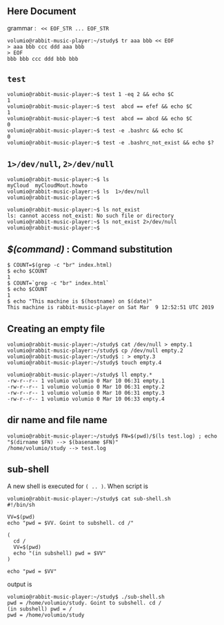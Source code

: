 ## Here Document
grammar : ` << EOF_STR ... EOF_STR`

```shell
volumio@rabbit-music-player:~/study$ tr aaa bbb << EOF
> aaa bbb ccc ddd aaa bbb
> EOF
bbb bbb ccc ddd bbb bbb
```

## `test`
```shell
volumio@rabbit-music-player:~$ test 1 -eq 2 && echo $C
1
volumio@rabbit-music-player:~$ test  abcd == efef && echo $C
1
volumio@rabbit-music-player:~$ test  abcd == abcd && echo $C
0
volumio@rabbit-music-player:~$ test -e .bashrc && echo $C
0
volumio@rabbit-music-player:~$ test -e .bashrc_not_exist && echo $?
```

## `1>/dev/null`, `2>/dev/null`
```shell
volumio@rabbit-music-player:~$ ls
myCloud  myCloudMout.howto
volumio@rabbit-music-player:~$ ls  1>/dev/null
volumio@rabbit-music-player:~$

volumio@rabbit-music-player:~$ ls not_exist
ls: cannot access not_exist: No such file or directory
volumio@rabbit-music-player:~$ ls not_exist 2>/dev/null
volumio@rabbit-music-player:~$
```

## _$(command)_ : Command substitution
```shell
$ COUNT=$(grep -c "br" index.html)
$ echo $COUNT
1
$ COUNT=`grep -c "br" index.html`
$ echo $COUNT
1
$ echo "This machine is $(hostname) on $(date)"
This machine is rabbit-music-player on Sat Mar  9 12:52:51 UTC 2019
```

## Creating an empty file
```shell
volumio@rabbit-music-player:~/study$ cat /dev/null > empty.1
volumio@rabbit-music-player:~/study$ cp /dev/null empty.2
volumio@rabbit-music-player:~/study$ : > empty.3
volumio@rabbit-music-player:~/study$ touch empty.4

volumio@rabbit-music-player:~/study$ ll empty.*
-rw-r--r-- 1 volumio volumio 0 Mar 10 06:31 empty.1
-rw-r--r-- 1 volumio volumio 0 Mar 10 06:31 empty.2
-rw-r--r-- 1 volumio volumio 0 Mar 10 06:31 empty.3
-rw-r--r-- 1 volumio volumio 0 Mar 10 06:33 empty.4
```

## dir name and file name
```shell
volumio@rabbit-music-player:~/study$ FN=$(pwd)/$(ls test.log) ; echo "$(dirname $FN) --> $(basename $FN)"
/home/volumio/study --> test.log
```

## sub-shell
A new shell is executed for `( .. )`.
When script is
```shell
volumio@rabbit-music-player:~/study$ cat sub-shell.sh
#!/bin/sh

VV=$(pwd)
echo "pwd = $VV. Goint to subshell. cd /"

(
  cd /
  VV=$(pwd)
  echo "(in subshell) pwd = $VV"
)

echo "pwd = $VV"
```

output is

```shell
volumio@rabbit-music-player:~/study$ ./sub-shell.sh
pwd = /home/volumio/study. Goint to subshell. cd /
(in subshell) pwd = /
pwd = /home/volumio/study
```
